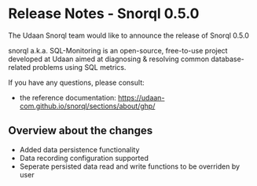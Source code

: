 # Release Notes - Snorql 0.5.0
The Udaan Snorql team would like to announce the release of Snorql 0.5.0  

snorql a.k.a. SQL-Monitoring is an open-source, free-to-use project developed at Udaan aimed at diagnosing & resolving common database-related problems using SQL metrics.  

If you have any questions, please consult:
- the reference documentation: https://udaan-com.github.io/snorql/sections/about/ghp/  

## Overview about the changes
- Added data persistence functionality
- Data recording configuration supported
- Seperate persisted data read and write functions to be overriden by user